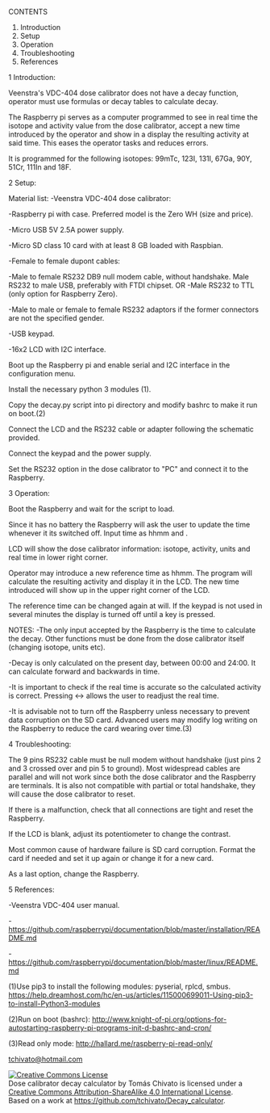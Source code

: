 


CONTENTS

1. Introduction
2. Setup
3. Operation
4. Troubleshooting
5. References



1 Introduction:

Veenstra's VDC-404 dose calibrator does not have a decay function, operator must use formulas or decay tables to calculate decay.

The Raspberry pi serves as a computer programmed to see in real time the isotope and activity value from the dose calibrator, accept a new time introduced by the operator and show in a display the resulting activity at said time. This eases the operator tasks and reduces errors.

It is programmed for the following isotopes: 99mTc, 123I, 131I, 67Ga, 90Y, 51Cr, 111In and 18F.




2 Setup:

Material list:
-Veenstra VDC-404 dose calibrator:

-Raspberry pi with case. Preferred model is the Zero WH (size and price).

-Micro USB 5V 2.5A power supply.

-Micro SD class 10 card with at least 8 GB loaded with Raspbian.

-Female to female dupont cables:

-Male to female RS232 DB9 null modem cable, without handshake. Male RS232 to male USB, preferably with FTDI chipset.
OR
-Male RS232 to TTL (only option for Raspberry Zero).

-Male to male or female to female RS232 adaptors if the former connectors are not the specified gender.

-USB keypad.

-16x2 LCD with I2C interface.

Boot up the Raspberry pi and enable serial and I2C interface in the configuration menu. 

Install the necessary python 3 modules (1).

Copy the decay.py script into pi directory and modify bashrc to make it run on boot.(2)

Connect the LCD and the RS232 cable or adapter following the schematic provided.

Connect the keypad and the power supply.

Set the RS232 option in the dose calibrator to "PC" and connect it to the Raspberry.




3 Operation:

Boot the Raspberry and wait for the script to load.

Since it has no battery the Raspberry will ask the user to update the time whenever it its switched off. Input time as hhmm and <intro>.

LCD will show the dose calibrator information: isotope, activity, units and real time in lower right corner.

Operator may introduce a new reference time as hhmm. The program will calculate the resulting activity and display it in the LCD. The new time introduced will show up in the upper right corner of the LCD.

The reference time can be changed again at will. If the keypad is not used in several minutes the display is turned off until a key is pressed.

NOTES:
-The only input accepted by the Raspberry is the time to calculate the decay. Other functions must be done from the dose calibrator itself (changing isotope, units etc).

-Decay is only calculated on the present day, between 00:00 and 24:00. It can calculate forward and backwards in time.

-It is important to check if the real time is accurate so the calculated activity is correct. Pressing <-> allows the user to readjust the real time.

-It is advisable not to turn off the Raspberry unless necessary to prevent data corruption on the SD card. Advanced users may modify log writing on the Raspberry to reduce the card wearing over time.(3)  




4 Troubleshooting:

The 9 pins RS232 cable must be null modem without handshake (just pins 2 and 3 crossed over and pin 5 to ground). Most widespread cables are parallel and will not work since both the dose calibrator and the Raspberry are terminals. It is also not compatible with partial or total handshake, they will cause the dose calibrator to reset.

If there is a malfunction, check that all connections are tight and reset the Raspberry.

If the LCD is blank, adjust its potentiometer to change the contrast.

Most common cause of hardware failure is SD card corruption. Format the card if needed and set it up again or change it for a new card.

As a last option, change the Raspberry.




5 References:

-Veenstra VDC-404 user manual.

-https://github.com/raspberrypi/documentation/blob/master/installation/README.md

-https://github.com/raspberrypi/documentation/blob/master/linux/README.md

(1)Use pip3 to install the following modules: pyserial, rplcd, smbus. https://help.dreamhost.com/hc/en-us/articles/115000699011-Using-pip3-to-install-Python3-modules

(2)Run on boot (bashrc): http://www.knight-of-pi.org/options-for-autostarting-raspberry-pi-programs-init-d-bashrc-and-cron/

(3)Read only mode: http://hallard.me/raspberry-pi-read-only/

tchivato@hotmail.com




<a rel="license" href="http://creativecommons.org/licenses/by-sa/4.0/"><img alt="Creative Commons License" style="border-width:0" src="https://i.creativecommons.org/l/by-sa/4.0/88x31.png" /></a><br /><span xmlns:dct="http://purl.org/dc/terms/" property="dct:title">Dose calibrator decay calculator</span> by <span xmlns:cc="http://creativecommons.org/ns#" property="cc:attributionName">Tomás Chivato</span> is licensed under a <a rel="license" href="http://creativecommons.org/licenses/by-sa/4.0/">Creative Commons Attribution-ShareAlike 4.0 International License</a>.<br />Based on a work at <a xmlns:dct="http://purl.org/dc/terms/" href="https://github.com/tchivato/Decay_calculator" rel="dct:source">https://github.com/tchivato/Decay_calculator</a>.
